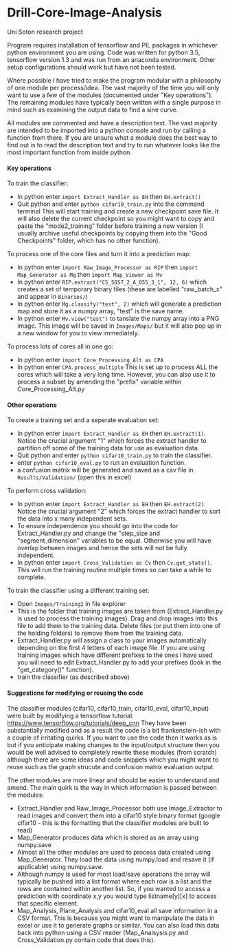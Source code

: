 # Drill-Core-Image-Analysis
Uni Soton research project

Program requires installation of tensorflow and PIL packages in whichever python environment you are using. Code was written for python 3.5, tensorflow version 1.3 and was run from an anaconda environment. Other setup configurations should work but have not been tested.

Where possible I have tried to make the program modular with a philosophy of one module per process/idea. The vast majority of the time you will only want to use a few of the modules (documented under "Key operations"). The remaining modules have typically been written with a single purpose in mind such as examining the output data to find a sine curve.

All modules are commented and have a description text. The vast majority are intended to be imported into a python console and run by calling a function from there. If you are unsure what a module does the best way to find out is to read the description text and try to run whatever looks like the most important function from inside python.

#### Key operations

To train the classifier:
 - In python enter `import Extract_Handler as EH` then `EH.extract()`
 - Quit python and enter `python cifar10_train.py` into the command terminal
This will start training and create a new checkpoint save file. It will also delete the current checkpoint so you might want to copy and paste the "mode2_training" folder before training a new version (I usually archive useful checkpoints by copying them into the "Good Checkpoints" folder, which has no other function).

To process one of the core files and turn it into a prediction map:
 - In python enter `import Raw_Image_Processor as RIP` then `import Map_Generator as Mg` then `import Map_Viewer as Mv`
 - In python enter `RIP.extract("CS_5057_2_A_055_3_1", 12, 6)` which creates a set of temporary binary files (these are labelled "raw_batch_x" and appear in `Binaries/`)
 - In python enter `Mg.classify("test", 2)` which will generate a prediction map and store it as a numpy array, "test" is the save name.
 - In python enter `Mv.view("test")` to tanslate the numpy array into a PNG image. This image will be saved in `Images/Maps/` but it will also pop up in a new window for you to view immediately.
 
To process lots of cores all in one go:
 - In python enter `import Core_Processing_Alt as CPA`
 - In python enter `CPA.process_multiple`
This is set up to process ALL the cores which will take a very long time. However, you can also use it to process a subset by amending the "prefix" variable within Core_Processing_Alt.py

#### Other operations

To create a training set and a seperate evaluation set:
 - In python enter `import Extract_Handler as EH` then `EH.extract(1)`. Notice the crucial argument "1" which forces the extract handler to partition off some of the training data for use as evaluation data.
 - Quit python and enter `python cifar10_train.py` to train the classifier.
 - enter `python cifar10_eval.py` to run an evaluation function.
 - a confusion matrix will be generated and saved as a csv file in `Results/Validation/` (open this in excel)
 
To perform cross validation:
 - In python enter `import Extract_Handler as EH` then `EH.extract(2)`. Notice the crucial argument "2" which forces the extract handler to sort the data into x many independent sets.
 - To ensure independence you should go into the code for Extract_Handler.py and change the "step_size and "segment_dimension" variables to be equal. Otherwise you will have overlap between images and hence the sets will not be fully independent.
 - In python enter `import Cross_Validation as Cv` then `Cv.get_stats()`. This will run the training routine multiple times so can take a while to complete.
 
To train the classifier using a different training set:
 - Open `Images/Training2` in file explorer
 - This is the folder that training images are taken from (Extract_Handler.py is used to process the training images). Drag and drop images into this file to add them to the training data. Delete files (or put them into one of the holding folders) to remove them from the training data.
 - Extract_Handler.py will assign a class to your images automatically depending on the first 4 letters of each image file. If you are using training images which have different prefixes to the ones I have used you will need to edit Extract_Handler.py to add your prefixes (look in the "get_category()" function).
 - train the classifier (as described above)
 
#### Suggestions for modifying or reusing the code
 
The classifier modules (cifar10, cifar10_train, cifar10_eval, cifar10_input) were built by modifying a tensorflow tutorial: https://www.tensorflow.org/tutorials/deep_cnn
They have been substantially modified and as a result the code is a bit frankenstein-ish with a couple of irritating quirks. If you want to use the code then it works as is but if you anticipate making changes to the input/output structure then you would be well advised to completely rewrite these modules (from scratch) although there are some ideas and code snippets which you might want to reuse such as the graph strucute and confusion matrix evaluation output.

The other modules are more linear and should be easier to understand and amend. The main quirk is the way in which information is passed between the modules:
 - Extract_Handler and Raw_Image_Processor both use Image_Extractor to read images and convert them into a cifar10 style binary format (google cifar10 - this is the formatting that the classifier modules are built to read)
 - Map_Generator produces data which is stored as an array using numpy.save
 - Almost all the other modules are used to process data created using Map_Generator. They load the data using numpy.load and resave it (if applicable) using numpy.save.
 - Although numpy is used for most load/save operations the array will typically be pushed into a list format where each row is a list and the rows are contained within another list. So, if you wanted to access a prediction with coordinate x,y you would type listname[y][x] to access that specific element.
 - Map_Analysis, Plane_Analysis and cifar10_eval all save information in a CSV format. This is because you might want to manipulate the data in excel or use it to generate graphs or similar. You can also load this data back into python using a CSV reader (Map_Analsysis.py and Cross_Validation.py contain code that does this).
